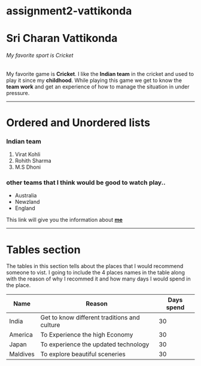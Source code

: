 # assignment2-vattikonda
# Sri Charan Vattikonda
###### My favorite sport is Cricket

My favorite game is **Cricket**. I like the **Indian team** in the cricket and used to play it since my **childhood**. While playing this game we get to know the **team work** and get an experience of how to manage the situation in under pressure. 

---

# Ordered and Unordered lists
### Indian team
1. Virat Kohli
2. Rohith Sharma
3. M.S Dhoni

### other teams that I think would be good to watch play..
* Australia
* Newzland
* England

This link will give you the information about **[me](AboutMe.md)**

---

# Tables section

The tables in this section tells about the places that I would recommend someone to vist. I going to include the 4 places names in the table along with the reason of why I recommed it and how many days I would spend in the place.

| Name | Reason | Days spend |
| --- | --- | --- |
| India | Get to know different traditions and culture | 30 |
| America | To Experience the high Economy | 30 |
| Japan | To experience the updated technology | 30 |
| Maldives | To explore beautiful sceneries | 30 |

